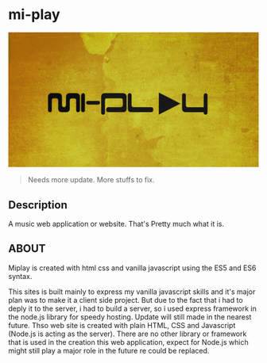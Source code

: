# mi-play
![miplay background](./public/img/miplay.png)

>Needs more update. More stuffs to fix.

## Description
A music web application or website. That's Pretty much what it is.

## ABOUT
Miplay is created with html css and vanilla javascript using the ES5 and ES6 syntax.

   This sites is built mainly to express my vanilla javascript skills and it's major plan was to make it a client side project. But due to the fact that i had to deply it to the server, i had to build a server, so i used express framework in the node.js library for speedy hosting. Update will still made in the nearest future. Thso web site is created with plain HTML, CSS and Javascript (Node.js is acting as the server). There are no other library or framework that is used in the creation this web application, expect for Node.js which might still play a major role in the future re could be replaced.


